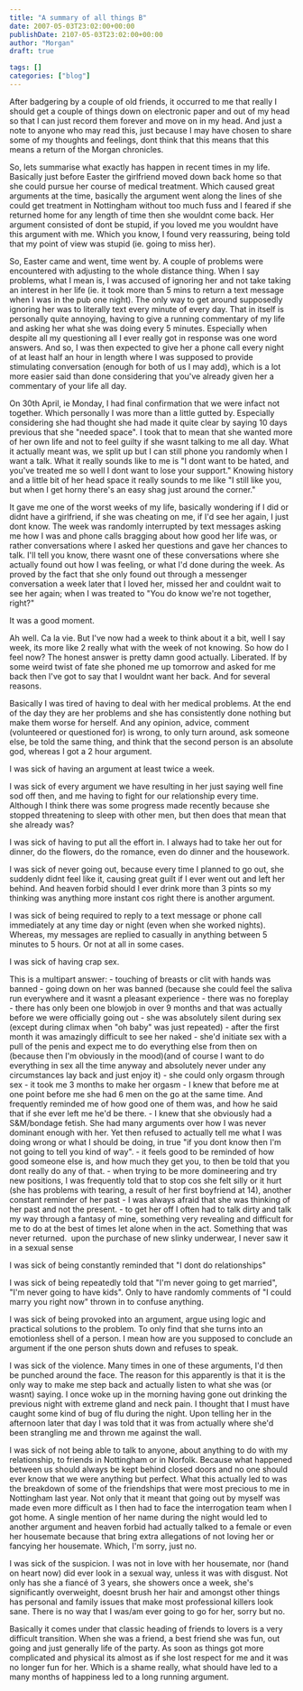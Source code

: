 ```yaml
---
title: "A summary of all things B"
date: 2007-05-03T23:02:00+00:00
publishDate: 2107-05-03T23:02:00+00:00
author: "Morgan"
draft: true

tags: []
categories: ["blog"]
---
```


After badgering by a couple of old friends, it occurred to me that really I should get a couple of things down on electronic paper and out of my head so that I can just record them forever and move on in my head. And just a note to anyone who may read this, just because I may have chosen to share some of my thoughts and feelings, dont think that this means that this means a return of the Morgan chronicles.

So, lets summarise what exactly has happen in recent times in my life. Basically just before Easter the girlfriend moved down back home so that she could pursue her course of medical treatment. Which caused great arguments at the time, basically the argument went along the lines of she could get treatment in Nottingham without too much fuss and I feared if she returned home for any length of time then she wouldnt come back. Her argument consisted of dont be stupid, if you loved me you wouldnt have this argument with me. Which you know, I found very reassuring, being told that my point of view was stupid (ie. going to miss her).

So, Easter came and went, time went by. A couple of problems were encountered with adjusting to the whole distance thing. When I say problems, what I mean is, I was accused of ignoring her and not take taking an interest in her life (ie. it took more than 5 mins to return a text message when I was in the pub one night). The only way to get around supposedly ignoring her was to literally text every minute of every day. That in itself is personally quite annoying, having to give a running commentary of my life and asking her what she was doing every 5 minutes. Especially when despite all my questioning all I ever really got in response was one word answers. And so, I was then expected to give her a phone call every night of at least half an hour in length where I was supposed to provide stimulating conversation (enough for both of us I may add), which is a lot more easier said than done considering that you've already given her a commentary of your life all day.

On 30th April, ie Monday, I had final confirmation that we were infact not together. Which personally I was more than a little gutted by. Especially considering she had thought she had made it quite clear by saying 10 days previous that she "needed space". I took that to mean that she wanted more of her own life and not to feel guilty if she wasnt talking to me all day. What it actually meant was, we split up but I can still phone you randomly when I want a talk. What it really sounds like to me is "I dont want to be hated, and you've treated me so well I dont want to lose your support." Knowing history and a little bit of her head space it really sounds to me like "I still like you, but when I get horny there's an easy shag just around the corner."

It gave me one of the worst weeks of my life, basically wondering if I did or didnt have a girlfriend, if she was cheating on me, if I'd see her again, I just dont know. The week was randomly interrupted by text messages asking me how I was and phone calls bragging about how good her life was, or rather conversations where I asked her questions and gave her chances to talk. I'll tell you know, there wasnt one of these conversations where she actually found out how I was feeling, or what I'd done during the week. As proved by the fact that she only found out through a messenger conversation a week later that I loved her, missed her and couldnt wait to see her again; when I was treated to "You do know we're not together, right?"

It was a good moment.

Ah well. Ca la vie. But I've now had a week to think about it a bit, well I say week, its more like 2 really what with the week of not knowing. So how do I feel now?
The honest answer is pretty damn good actually. Liberated. If by some weird twist of fate she phoned me up tomorrow and asked for me back then I've got to say that I wouldnt want her back. And for several reasons.

Basically I was tired of having to deal with her medical problems. At the end of the day they are her problems and she has consistently done nothing but make them worse for herself. And any opinion, advice, comment (volunteered or questioned for) is wrong, to only turn around, ask someone else, be told the same thing, and think that the second person is an absolute god, whereas I got a 2 hour argument.

I was sick of having an argument at least twice a week.

I was sick of every argument we have resulting in her just saying well fine sod off then, and me having to fight for our relationship every time. Although I think there was some progress made recently because she stopped threatening to sleep with other men, but then does that mean that she already was?

I was sick of having to put all the effort in. I always had to take her out for dinner, do the flowers, do the romance, even do dinner and the housework.

I was sick of never going out, because every time I planned to go out, she suddenly didnt feel like it, causing great guilt if I ever went out and left her behind. And heaven forbid should I ever drink more than 3 pints so my thinking was anything more instant cos right there is another argument.

I was sick of being required to reply to a text message or phone call immediately at any time day or night (even when she worked nights). Whereas, my messages are replied to casually in anything between 5 minutes to 5 hours. Or not at all in some cases.

I was sick of having crap sex.

This is a multi­part answer:
­- touching of breasts or clit with hands was banned
­- going down on her was banned (because she could feel the saliva run everywhere and it wasnt a pleasant experience
­- there was no foreplay
­- there has only been one blowjob in over 9 months and that was actually before we were officially going out
­- she was absolutely silent during sex (except during climax when "oh baby" was just repeated)
­- after the first month it was amazingly difficult to see her naked
­- she'd initiate sex with a pull of the penis and expect me to do everything else from then on (because then I'm obviously in the mood)(and of course I want to do everything in sex all the time anyway and absolutely never under any circumstances lay back and just enjoy it)
­- she could only orgasm through sex
­- it took me 3 months to make her orgasm
­- I knew that before me at one point before me she had 6 men on the go at the same time. And frequently reminded me of how good one of them was, and how he said that if she ever left me he'd be there.
­- I knew that she obviously had a S&M/bondage fetish. She had many arguments over how I was never dominant enough with her. Yet then refused to actually tell me what I was doing wrong or what I should be doing, in true "if you dont know then I'm not going to tell you kind of way".
­- it feels good to be reminded of how good someone else is, and how much they get you, to then be told that you dont really do any of that.
­- when trying to be more domineering and try new positions, I was frequently told that to stop cos she felt silly or it hurt (she has problems with tearing, a result of her first boyfriend at 14), another constant reminder of her past
­- I was always afraid that she was thinking of her past and not the present.
­- to get her off I often had to talk dirty and talk my way through a fantasy of mine, something very revealing and difficult for me to do at the best of times let alone when in the act. Something that was never returned.
­ upon the purchase of new slinky underwear, I never saw it in a sexual sense

I was sick of being constantly reminded that "I dont do relationships"

I was sick of being repeatedly told that "I'm never going to get married", "I'm never going to have kids". Only to have randomly comments of "I could marry you right now" thrown in to confuse anything.

I was sick of being provoked into an argument, argue using logic and practical solutions to the problem. To only find that she turns into an emotionless shell of a person. I mean how are you supposed to conclude an argument if the one person shuts down and refuses to speak.

I was sick of the violence. Many times in one of these arguments, I'd then be punched around the face. The reason for this apparently is that it is the only way to make me step back and actually listen to what she was (or wasnt) saying. I once woke up in the morning having gone out drinking the previous night with extreme gland and neck pain. I thought that I must have caught some kind of bug of flu during the night. Upon telling her in the afternoon later that day I was told that it was from actually where she'd been strangling me and thrown me against the wall.

I was sick of not being able to talk to anyone, about anything to do with my relationship, to friends in Nottingham or in Norfolk. Because what happened between us should always be kept behind closed doors and no one should ever know that we were anything but perfect. What this actually led to was the breakdown of some of the friendships that were most precious to me in Nottingham last year. Not only that it meant that going out by myself was made even more difficult as I then had to face the interrogation team when I got home. A single mention of her name during the night would led to another argument and heaven forbid had actually talked to a female or even her housemate because that bring extra allegations of not loving her or fancying her housemate. Which, I'm sorry, just no.

I was sick of the suspicion. I was not in love with her housemate, nor (hand on heart now) did ever look in a sexual way, unless it was with disgust. Not only has she a fiancé of 3 years, she showers once a week, she's significantly overweight, doesnt brush her hair and amongst other things has personal and family issues that make most professional killers look sane. There is no way that I was/am ever going to go for her, sorry but no.

Basically it comes under that classic heading of friends to lovers is a very difficult transition. When she was a friend, a best friend she was fun, out going and just generally life of the party. As soon as things got more complicated and physical its almost as if she lost respect for me and it was no longer fun for her. Which is a shame really, what should have led to a many months of happiness led to a long running argument.

